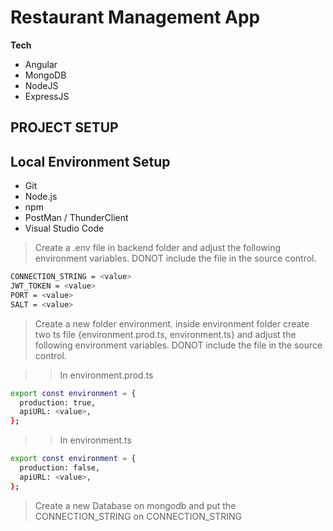 # Restaurant Management App

**Tech**

<ul>
<li>Angular</li>
<li>MongoDB</li>
<li>NodeJS</li>
<li>ExpressJS</li>
</ul>

## PROJECT SETUP

## Local Environment Setup

- Git
- Node.js
- npm
- PostMan / ThunderClient
- Visual Studio Code

> Create a .env file in backend folder and adjust the following environment variables. DONOT include the file in the source control.

```bash
CONNECTION_STRING = <value>
JWT_TOKEN = <value>
PORT = <value>
SALT = <value>
```

> Create a new folder environment. inside environment folder create two ts file {environment.prod.ts, environment.ts} and adjust the following environment variables. DONOT include the file in the source control.

>> In environment.prod.ts

```bash
export const environment = {
  production: true,
  apiURL: <value>,
};
```

>> In environment.ts

```bash
export const environment = {
  production: false,
  apiURL: <value>,
};
```
> Create a new Database on mongodb and put the CONNECTION_STRING on CONNECTION_STRING
